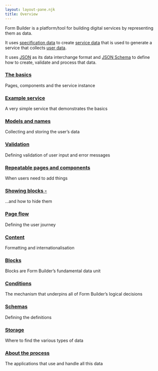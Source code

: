 ```yaml
---
layout: layout-pane.njk
title: Overview
---
```


Form Builder is a platform/tool for building digital services by representing them as data.

It uses [specification data](/overview/about-data#specification-data) to create [service data](/overview/about-data#service-data) that is used to generate a service that collects [user data](/overview/about-data#user-data).

It uses [JSON](/glossary#json-and-json-schema) as its data interchange format and [JSON Schema](/glossary#json-schema) to define how to create, validate and process that data.


<!--
What data does Form Builder use and create?
There are 3 basic types: user, service and specification data
-->

### [The basics](/overview/basics)

Pages, components and the service instance


### [Example service](/overview/basics-example-service)

A very simple service that demonstrates the basics


### [Models and names](/overview/model)

Collecting and storing the user’s data


### [Validation](/overview/validation)

Defining validation of user input and error messages


### [Repeatable pages and components](/overview/multiple)

When users need to add things


### [Showing blocks - ](/overview/block-show)

...and how to hide them


### [Page flow](/overview/flow)

Defining the user journey


### [Content](/overview/i18n)

Formatting and internationalisation


### [Blocks](/overview/block)

Blocks are Form Builder’s fundamental data unit


### [Conditions](/overview/logic)

The mechanism that underpins all of Form Builder’s logical decisions


### [Schemas](/overview/schemas)

Defining the definitions


### [Storage](/overview/storage)

Where to find the various types of data


### [About the process](/process)

The applications that use and handle all this data